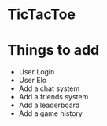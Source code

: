 # TicTacToe

# Things to add

- User Login
- User Elo
- Add a chat system
- Add a friends system
- Add a leaderboard
- Add a game history

